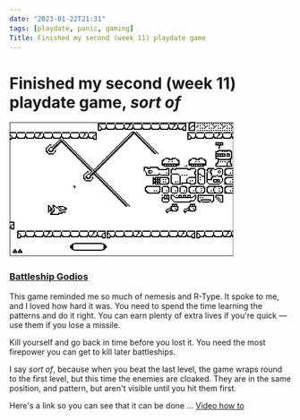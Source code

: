 ```yaml
---
date: "2023-01-22T21:31"
tags: [playdate, panic, gaming]
Title: Finished my second (week 11) playdate game
---
```


# Finished my second (week 11) playdate game, *sort of*
<!-- truncate -->

[![Battleship Godios box art](https://raw.githubusercontent.com/PhilStollery/phils.weblog.lol/master/images/Godios_one_screenshot_of_the_game.gif)](https://play.date/games/battleship-godios/)

### [Battleship Godios](https://play.date/games/battleship-godios/)

This game reminded me so much of nemesis and R-Type. It spoke to me, and I loved how hard it was. You need to spend the time learning the patterns and do it right. You can earn plenty of extra lives if you're quick — use them if you lose a missile. 

Kill yourself and go back in time before you lost it. You need the most firepower you can get to kill later battleships.  

I say *sort of*, because when you beat the last level, the game wraps round to the first level, but this time the enemies are cloaked. They are in the same position, and pattern, but aren't visible until you hit them first. 

Here's a link so you can see that it can be done …
[Video how to](https://www.youtube.com/watch?v=IQyOj7SL24E)